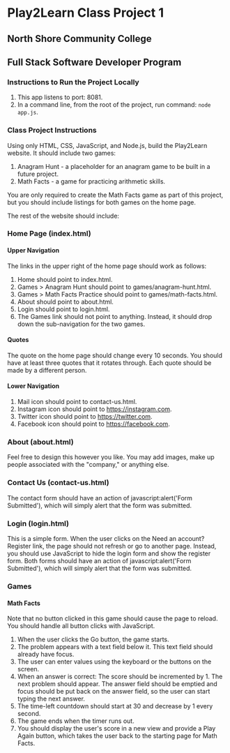 # Play2Learn Class Project 1
## North Shore Community College 
## Full Stack Software Developer Program

### Instructions to Run the Project Locally
1. This app listens to port: 8081.
2. In a command line, from the root of the project, run command: `node app.js`.

### Class Project Instructions
Using only HTML, CSS, JavaScript, and Node.js, build the Play2Learn website. 
It should include two games:

1. Anagram Hunt - a placeholder for an anagram game to be built in a future project.
2. Math Facts - a game for practicing arithmetic skills.

You are only required to create the Math Facts game as part of this project, 
but you should include listings for both games on the home page.

The rest of the website should include:

### Home Page (index.html)
#### Upper Navigation
The links in the upper right of the home page should work as follows:

1. Home should point to index.html.
2. Games > Anagram Hunt should point to games/anagram-hunt.html.
3. Games > Math Facts Practice should point to games/math-facts.html.
4. About should point to about.html.
5. Login should point to login.html.
6. The Games link should not point to anything. Instead, it should drop down 
the sub-navigation for the two games.

#### Quotes
The quote on the home page should change every 10 seconds. 
You should have at least three quotes that it rotates through. 
Each quote should be made by a different person.

#### Lower Navigation
1. Mail icon should point to contact-us.html.
2. Instagram icon should point to https://instagram.com.
3. Twitter icon should point to https://twitter.com.
4. Facebook icon should point to https://facebook.com.

### About (about.html)
Feel free to design this however you like. You may add images, make up people associated with the "company," 
or anything else.

### Contact Us (contact-us.html)
The contact form should have an action of javascript:alert('Form Submitted'), 
which will simply alert that the form was submitted.

### Login (login.html)
This is a simple form. When the user clicks on the Need an account? Register link, the page should not refresh or go to 
another page. Instead, you should use JavaScript to hide the login form and show the register form.  Both forms should 
have an action of javascript:alert('Form Submitted'), which will simply alert that the form was submitted.

### Games
#### Math Facts
Note that no button clicked in this game should cause the page to reload. You should handle all button clicks with 
JavaScript.

1. When the user clicks the Go button, the game starts. 
2. The problem appears with a text field below it. This text field should already have focus.
3. The user can enter values using the keyboard or the buttons on the screen. 
4. When an answer is correct: The score should be incremented by 1.  The next problem should appear.
The answer field should be emptied and focus should be put back on the answer field, so the user can start typing the 
next answer.
5. The time-left countdown should start at 30 and decrease by 1 every second.
6. The game ends when the timer runs out.
7. You should display the user's score in a new view and provide a Play Again button, which takes the user back to the
starting page for Math Facts.

